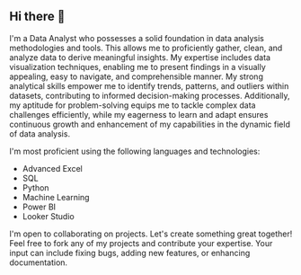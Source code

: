 ## Hi there 👋

I'm a Data Analyst who possesses a solid foundation in data analysis methodologies and tools. This allows me to proficiently gather, clean, and analyze data to derive meaningful insights. My expertise includes data visualization techniques, enabling me to present findings in a visually appealing, easy to navigate, and comprehensible manner. My strong analytical skills empower me to identify trends, patterns, and outliers within datasets, contributing to informed decision-making processes. Additionally, my aptitude for problem-solving equips me to tackle complex data challenges efficiently, while my eagerness to learn and adapt ensures continuous growth and enhancement of my capabilities in the dynamic field of data analysis.


I'm most proficient using the following languages and technologies:

  - Advanced Excel                            
  - SQL                                       
  - Python
  - Machine Learning
  - Power BI
  - Looker Studio

I'm open to collaborating on projects. Let's create something great together! Feel free to fork any of my projects and contribute your expertise. Your input can include fixing bugs, adding new features, or enhancing documentation. 
